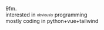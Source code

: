 9fm.  
interested in <sub><sup>obviously</sup></sub> programming  
mostly coding in python+vue+tailwind  
